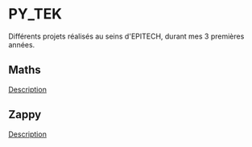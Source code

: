 # PY_TEK
Différents projets réalisés au seins d'EPITECH, durant mes 3 premières années.

## Maths
[Description](https://github.com/Gysco/PY_TEK/blob/master/Maths/README.md)

## Zappy
[Description](https://github.com/Gysco/PY_TEK/blob/master/Zappy/README.md)

